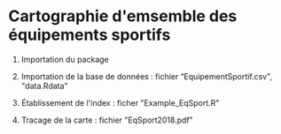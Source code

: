 # Cartographie d'emsemble des équipements sportifs
1. Importation du package

2. Importation de la base de données : fichier “EquipementSportif.csv", "data.Rdata"

3. Établissement de l'index : ficher "Example_EqSport.R"

4. Tracage de la carte : fichier "EqSport2018.pdf"
